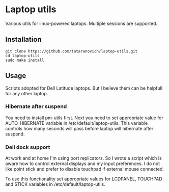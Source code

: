 # Laptop utils

Various utils for linux-powered laptops. Multiple sessions are supported.

## Installation

```
git clone https://github.com/tataranovich/laptop-utils.git
cd laptop-utils
sudo make install
```

## Usage

Scripts adopted for Dell Latitude laptops. But I believe them can be helpfull for any other laptop.

### Hibernate after suspend

You need to install pm-utils first. Next you need to set appropriate value for AUTO\_HIBERNATE variable in /etc/default/laptop-utils. This variable controls how many seconds will pass before laptop will hibernate after suspend.

### Dell dock support

At work and at home I'm using port replicators. So I wrote a script which is aware how to control external displays and my input preferences. I do not like point stick and prefer to disable touchpad if external mouse connected.

To use this functionality set appropriate values for LCDPANEL, TOUCHPAD and STICK variables in /etc/default/laptop-utils.
